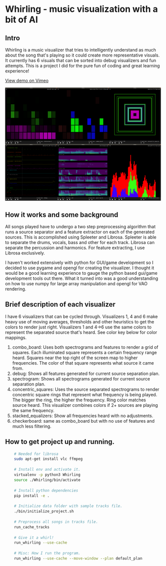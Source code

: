 Whirling - music visualization with a bit of AI
===============================================

Intro
-----

Whirling is a music visualizer that tries to intelligently understand as much about the song that's playing so it could create more representative visuals. It currently has 6 visuals that can be sorted into debug visualizers and fun attempts. This is a project I did for the pure fun of coding and great learning experience!

[View demo on Vimeo](https://vimeo.com/454955980)

![Whirling Visuals](snapshots/tiled_image.png "Whirling Visuals" )

How it works and some background
--------------------------------

All songs played have to undergo a two step preprocessing algorithm that runs a source separator and a feature extractor on each of the generated sources. This is accomplished using Spleeter and Librosa. Spleeter is able to separate the drums, vocals, bass and other for each track. Librosa can separate the percussion and harmonics. For feature extracting, I use Librosa exclusively.

I haven't worked extensively with python for GUI/game development so I decided to use pygame and opengl for creating the visualizer. I thought it would be a good learning experience to gauge the python based gui/game development tools out there. What it turned into was a good understanding on how to use numpy for large array manipulation and opengl for VAO  rendering.

Brief description of each visualizer
------------------------------------

I have 6 visualizers that can be cycled through. Visualizers 1, 4 and 6 make heavy use of moving averages, thresholds and other heuristics to get the colors to render just right. Visualizers 1 and 4->6 use the same colors to represent the separated source that's heard. See color key below for color mappings.

1. combo_board: Uses both spectrograms and features to render a grid of squares. Each illuminated square represents a certain frequency range heard. Squares near the top right of the screen map to higher frequencies. The color of that square represents what source it came from.
2. debug: Shows all features generated for current source separation plan.
3. spectrogram: Shows all spectrograms generated for current source separation plan.
4. concentric_squares: Uses the source separated spectrograms to render concentric square rings that represent what frequency is being played. The bigger the ring, the higher the frequency. Ring color matches source heard. This visualizer combines colors if 2+ sources are playing the same frequency.
5. stacked_equalizers: Show all frequencies heard with no adjustments.
6. checkerboard: same as combo_board but with no use of features and much less filtering.

How to get project up and running.
----------------------------------

```sh
    # Needed for librosa
    sudo apt-get install vlc ffmpeg

    # Install env and activate it.
    virtualenv -p python3 Whirling
    source ./Whirling/bin/activate

    # Install python dependencies
    pip install -e .

    # Initialize data folder with sample tracks file.
    ./bin/initialize_project.sh

    # Preprocess all songs in tracks file.
    run_cache_tracks

    # Give it a whirl!
    run_whirling --use-cache

    # Misc: How I run the program.
    run_whirling --use-cache --move-window --plan default_plan
```